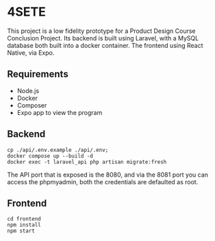 # 4SETE

This project is a low fidelity prototype for a Product Design Course Conclusion Project. Its backend is built using Laravel, with a MySQL database both built into a docker container. The frontend using React Native, via Expo.

## Requirements
- Node.js
- Docker
- Composer
- Expo app to view the program

## Backend
```
cp ./api/.env.example ./api/.env;
docker compose up --build -d
docker exec -t laravel_api php artisan migrate:fresh
```
The API port that is exposed is the 8080, and via the 8081 port you can access the phpmyadmin, both the credentials are defaulted as root. 

## Frontend
```
cd frontend
npm install
npm start
```
